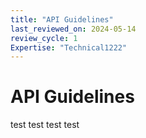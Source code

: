 ```yaml
---
title: "API Guidelines"
last_reviewed_on: 2024-05-14
review_cycle: 1
Expertise: "Technical1222"
---
```

# API Guidelines

test test test test
